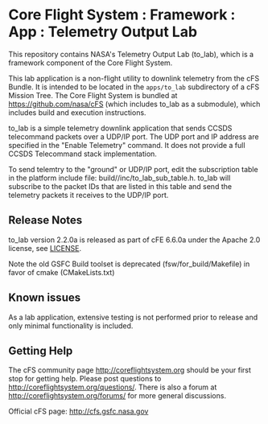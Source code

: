 # Core Flight System : Framework : App : Telemetry Output Lab

This repository contains NASA's Telemetry Output Lab (to_lab), which is a framework component of the Core Flight System.

This lab application is a non-flight utility to downlink telemetry from the cFS Bundle. It is intended to be located in the `apps/to_lab` subdirectory of a cFS Mission Tree.  The Core Flight System is bundled at https://github.com/nasa/cFS (which includes to_lab as a submodule), which includes build and execution instructions.

to_lab is a simple telemetry downlink application that sends CCSDS telecommand packets over a UDP/IP port. The UDP port and IP address are specified in the "Enable Telemetry" command.  It does not provide a full CCSDS Telecommand stack implementation.

To send telemtry to the "ground" or UDP/IP port, edit the subscription table in the platform include file: build/<cpuX>/inc/to_lab_sub_table.h.  to_lab will subscribe to the packet IDs that are listed in this table and send the telemetry packets it receives to the UDP/IP port.

## Release Notes

to_lab version 2.2.0a is released as part of cFE 6.6.0a under the Apache 2.0 license, see [LICENSE](LICENSE-18128-Apache-2_0.pdf).

Note the old GSFC Build toolset is deprecated (fsw/for_build/Makefile) in favor of cmake (CMakeLists.txt)

## Known issues

As a lab application, extensive testing is not performed prior to release and only minimal functionality is included.

## Getting Help

The cFS community page http://coreflightsystem.org should be your first stop for getting help. Please post questions to http://coreflightsystem.org/questions/. There is also a forum at http://coreflightsystem.org/forums/ for more general discussions.

Official cFS page: http://cfs.gsfc.nasa.gov

